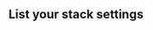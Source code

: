 <!-- usedin: [ _legacy_docker/Toolbelt/settings-v1.md, _maestro/Toolbelt/settings-v1.md, _node/toolbelt/settings-v1.md, _rails/Toolbelt/settings-v1.md] -->


## List your stack settings

